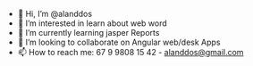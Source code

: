 - 👋 Hi, I’m @alanddos
- 👀 I’m interested in learn about web word
- 🌱 I’m currently learning jasper Reports
- 💞️ I’m looking to collaborate on Angular web/desk Apps
- 📫 How to reach me: 67 9 9808 15 42 - alanddos@gmail.com

<!---
alanddos/alanddos is a ✨ special ✨ repository because its `README.md` (this file) appears on your GitHub profile.
You can click the Preview link to take a look at your changes.
--->
